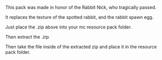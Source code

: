 This pack was made in honor of the Rabbit Nick, who tragically passed.

It replaces the texture of the spotted rabbit, and the rabbit spawn egg.

Just place the .zip above into your mc resource pack folder.

Then extract the .zip

Then take the file inside of the extracted zip and place it in the resource pack folder.
